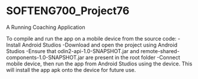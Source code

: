 # SOFTENG700_Project76
A Running Coaching Application

To compile and run the app on a mobile device from the source code:
-Install Android Studios
-Download and open the project using Android Studios
-Ensure that odin2-api-1.0-SNAPSHOT.jar and remote-shared-components-1.0-SNAPSHOT.jar are present in the root folder
-Connect mobile device, then run the app from Android Studios using the device. This will install the app apk onto the device for future use.
